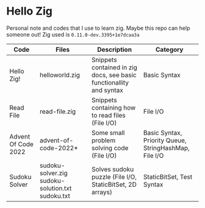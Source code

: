 # Hello Zig

Personal note and codes that I use to learn zig. Maybe this repo can help someone out!
Zig used is `0.11.0-dev.3395+1e7dcaa3a`

| Code                	| Files                                         	| Description                                                         	| Category                                              	|
|---------------------	|-----------------------------------------------	|---------------------------------------------------------------------	|-------------------------------------------------------	|
| Hello Zig!          	| helloworld.zig                                	| Snippets contained in zig docs, see basic functionallity and syntax 	| Basic Syntax                                          	|
| Read File           	| read-file.zig                                 	| Snippets containing how to read files (File I/O)                    	| File I/O                                              	|
| Advent Of Code 2022 	| advent-of-code-2022*                          	| Some small problem solving code (File I/O)                          	| Basic Syntax, Priority Queue, StringHashMap, File I/O 	|
| Sudoku Solver       	| sudoku-solver.zig sudoku-solution.txt sudoku.txt 	| Solves sudoku puzzle (File I/O, StaticBitSet, 2D arrays)            	| StaticBitSet, Test Syntax                             	|